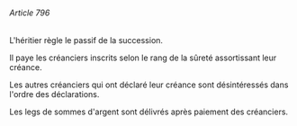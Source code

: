 ###### Article 796

L'héritier règle le passif de la succession.

Il paye les créanciers inscrits selon le rang de la sûreté assortissant leur créance.

Les autres créanciers qui ont déclaré leur créance sont désintéressés dans l'ordre des déclarations.

Les legs de sommes d'argent sont délivrés après paiement des créanciers.

